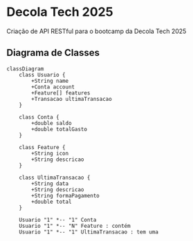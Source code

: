 ﻿# Decola Tech 2025
Criação de API RESTful para o bootcamp da Decola Tech 2025


## Diagrama de Classes
```mermaid
classDiagram
    class Usuario {
        +String name
        +Conta account
        +Feature[] features
        +Transacao ultimaTransacao
    }

    class Conta {
        +double saldo
        +double totalGasto
    }

    class Feature {
        +String icon
        +String descricao
    }

    class UltimaTransacao {
        +String data
        +String descricao
        +String formaPagamento
        +double total
    }

    Usuario "1" *-- "1" Conta
    Usuario "1" *-- "N" Feature : contém
    Usuario "1" *-- "1" UltimaTransacao : tem uma
```
